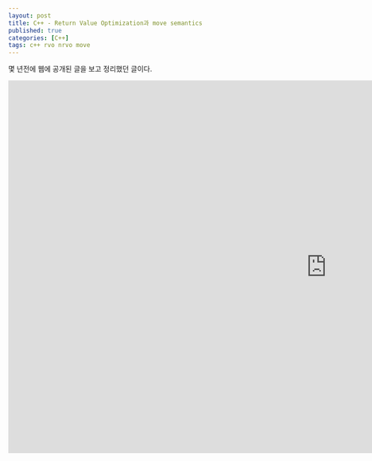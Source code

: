 ```yaml
---
layout: post
title: C++ - Return Value Optimization과 move semantics
published: true
categories: [C++]
tags: c++ rvo nrvo move
---
```

몇 년전에 웹에 공개된 글을 보고 정리했던 글이다.  
  
<iframe src="https://docs.google.com/presentation/d/e/2PACX-1vSaHcXyLu_hWbNjwALcBduaQy9ZX5rXBAxzAbru3oTU1iR-rhMa4ZAAtzz-PcQATjGFTgt8qfz3UgbZ/embed?start=false&loop=false&delayms=3000" frameborder="0" width="1280" height="749" allowfullscreen="true" mozallowfullscreen="true" webkitallowfullscreen="true"></iframe>  
  